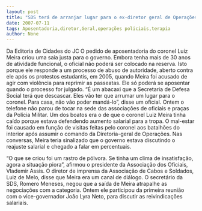 ```yaml
---
layout: post
title: "SDS terá de arranjar lugar para o ex-diretor geral de Operações da PM, que pediu aposentadoria"
date: 2007-07-11
tags: Aposentadoria,diretor,Geral,operações policiais,terapia
author: None
---
```

Da Editoria de Cidades do JC
O pedido de aposentadoria do coronel Luiz Meira criou uma saia justa para o governo. Embora tenha mais de 30 anos de atividade funcional, o oficial n&atilde;o poder&aacute; ser colocado na reserva. 
Isto porque ele responde a um processo de abuso de autoridade, aberto contra ele ap&oacute;s os protestos estudantis, em 2005, quando Meira foi acusado de agir com viol&ecirc;ncia para reprimir as passeatas. 
Ele s&oacute; poder&aacute; se aposentar quando o processo for julgado. &ldquo;&Eacute; um abacaxi que a Secretaria de Defesa Social ter&aacute; que descascar. Eles v&atilde;o ter que arrumar um lugar para o coronel. Para casa, n&atilde;o v&atilde;o poder mand&aacute;-lo&rdquo;, disse um oficial. 
Ontem o telefone n&atilde;o parou de tocar na sede das associa&ccedil;&otilde;es de oficiais e pra&ccedil;as da Pol&iacute;cia Militar. Um dos boatos era o de que o coronel Luiz Meira tinha ca&iacute;do porque estava defendendo aumento salarial para a tropa. 
O mal-estar foi causado em fun&ccedil;&atilde;o de visitas feitas pelo coronel aos batalh&otilde;es do interior ap&oacute;s assumir o comando da Diretoria-geral de Opera&ccedil;&otilde;es. Nas conversas, Meira teria sinalizado que o governo estava discutindo o reajuste salarial e chegado a falar em percentuais. 

&ldquo;O que se criou foi um rastro de p&oacute;lvora. Se tinha um clima de insatisfa&ccedil;&atilde;o, agora a situa&ccedil;&atilde;o piora&rdquo;, afirmou o presidente da Associa&ccedil;&atilde;o dos Oficiais, Vlademir Assis. O diretor de imprensa da Associa&ccedil;&atilde;o de Cabos e Soldados, Luiz de Melo, disse que Meira era um canal de di&aacute;logo. 
O secret&aacute;rio da SDS, Romero Meneses, negou que a sa&iacute;da de Meira atrapalhe as negocia&ccedil;&otilde;es com a categoria. Ontem ele participou da primeira reuni&atilde;o com o vice-governador Jo&atilde;o Lyra Neto, para discutir as reivindica&ccedil;&otilde;es salariais.  